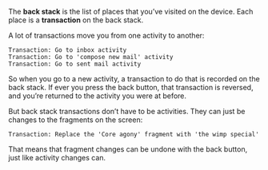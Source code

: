 The **back stack** is the list of places that you’ve visited on the device. Each place is a **transaction** on the back stack.

A lot of transactions move you from one activity to another:
```
Transaction: Go to inbox activity
Transaction: Go to 'compose new mail' activity
Transaction: Go to sent mail activity
```

So when you go to a new activity, a transaction to do that is recorded on the back stack. If ever you press the back button, that transaction is reversed, and you’re returned to the activity you were at before.


But back stack transactions don’t have to be activities. They can just be changes to the fragments on the screen:
```
Transaction: Replace the 'Core agony' fragment with 'the wimp special'
```

That means that fragment changes can be undone with the back button, just like activity changes can.
